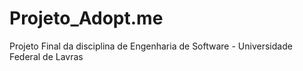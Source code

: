 # Projeto_Adopt.me
Projeto Final da disciplina de Engenharia de Software - Universidade Federal de Lavras
